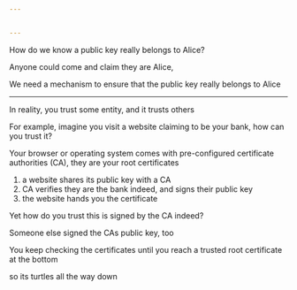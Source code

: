 ```yaml
---


---
```



How do we know a public key really belongs to Alice? 

Anyone could come and claim they are Alice,

We need a mechanism to ensure that the public key really belongs to Alice  

---

In reality, you trust some entity, and it trusts others

For example, imagine you visit a website claiming to be your bank, how can you trust it?

Your browser or operating system comes with pre-configured certificate authorities (CA), they are your root certificates

1. a website shares its public key with a CA 
2. CA verifies they are the bank indeed, and signs their public key 
3. the website hands you the certificate 

Yet how do you trust this is signed by the CA indeed? 

Someone else signed the CAs public key, too

You keep checking the certificates until you reach a trusted root certificate at the bottom 

so its turtles all the way down 
